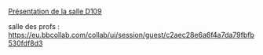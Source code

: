 

[Présentation de la salle D109](http://htmlpreview.github.io/?https://github.com/FranckCHAMBON/Salle_D109/blob/master/intro-D109.html)


salle des profs : https://eu.bbcollab.com/collab/ui/session/guest/c2aec28e6a6f4a7da79fbfb530fdf8d3

